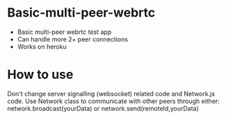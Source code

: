 # Basic-multi-peer-webrtc
 - Basic multi-peer webrtc test app
 - Can handle more 2+ peer connections
 - Works on heroku

# How to use
Don't change server signalling (websocket) related code and Network.js code. 
Use Network class to communicate with other peers through either: network.broadcast(yourData) or network.send(remoteId,yourData)

